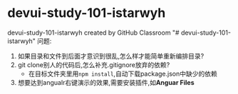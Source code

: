 # devui-study-101-istarwyh
devui-study-101-istarwyh created by GitHub Classroom
"# devui-study-101-istarwyh" 
问题:
1. 如果目录和文件到后面才意识到很乱,怎么样才能简单重新编排目录?
2. git clone别人的代码后,怎么补充.gitignore放弃的依赖?
    - 在目标文件夹里用`npm install`,自动下载package.json中缺少的依赖
3. 想要达到angualr右键演示的效果,需要安装插件,如**Anguar Files**
